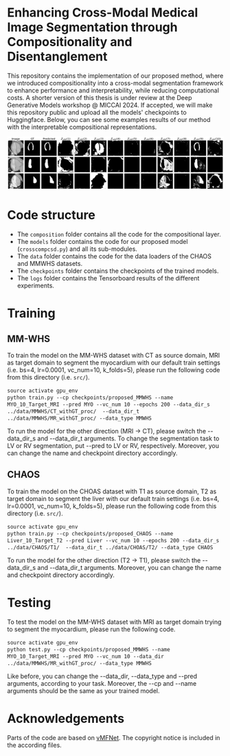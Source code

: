 # Enhancing Cross-Modal Medical Image Segmentation through Compositionality and Disentanglement

This repository contains the implementation of our proposed method, where we introduced compositionality into a cross-modal segmentation framework to enhance performance and interpretability, while reducing computational costs. 
A shorter version of this thesis is under review at the Deep Generative Models workshop @ MICCAI 2024. If accepted, we will make this repository public and upload all the models' checkpoints to Huggingface. 
Below, you can see some examples results of our method with the interpretable compositional representations.

![results](../results/comp_MRI->CT_MYO_LV_RV.png)

# Code structure
- The `composition` folder contains all the code for the compositional layer.
- The `models` folder contains the code for our proposed model (`crosscompcsd.py`) and all its sub-modules. 
- The `data` folder contains the code for the data loaders of the CHAOS and MMWHS datasets.
- The `checkpoints` folder contains the checkpoints of the trained models.
- The `logs` folder contains the Tensorboard results of the different experiments.

# Training
## MM-WHS
To train the model on the MM-WHS dataset with CT as source domain, MRI as target domain to segment the myocardium with our default train settings (i.e. bs=4, lr=0.0001, vc_num=10, k_folds=5), please run the following code from this directory (i.e. `src/`).

```
source activate gpu_env
python train.py --cp checkpoints/proposed_MMWHS --name MYO_10_Target_MRI --pred MYO --vc_num 10 --epochs 200 --data_dir_s ../data/MMWHS/CT_withGT_proc/  --data_dir_t ../data/MMWHS/MR_withGT_proc/ --data_type MMWHS
```

To run the model for the other direction (MRI $\rightarrow$ CT), please switch the --data_dir_s and --data_dir_t arguments. To change the segmentation task to LV or RV segmentation, put --pred to LV or RV, respectively. Moreover, you can change the name and checkpoint directory accordingly. 

## CHAOS
To train the model on the CHOAS dataset with T1 as source domain, T2 as target domain to segment the liver with our default train settings (i.e. bs=4, lr=0.0001, vc_num=10, k_folds=5), please run the following code from this directory (i.e. `src/`).

```
source activate gpu_env
python train.py --cp checkpoints/proposed_CHAOS --name Liver_10_Target_T2 --pred Liver --vc_num 10 --epochs 200 --data_dir_s ../data/CHAOS/T1/  --data_dir_t ../data/CHOAS/T2/ --data_type CHAOS
```

To run the model for the other direction (T2 $\rightarrow$ T1), please switch the --data_dir_s and --data_dir_t arguments. Moreover, you can change the name and checkpoint directory accordingly. 


# Testing
To test the model on the MM-WHS dataset with MRI as target domain trying to segment the myocardium, please run the following code.
```
source activate gpu_env
python test.py --cp checkpoints/proposed_MMWHS --name MYO_10_Target_MRI --pred MYO --vc_num 10 --data_dir ../data/MMWHS/MR_withGT_proc/ --data_type MMWHS
```

Like before, you can change the --data_dir, --data_type and --pred arguments, according to your task. Moreover, the --cp and --name arguments should be the same as your trained model.


# Acknowledgements

Parts of the code are based on [vMFNet](https://github.com/vios-s/vMFNet). The copyright notice is included in the according files.
